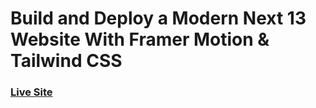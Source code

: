 # Build and Deploy a Modern Next 13 Website With Framer Motion & Tailwind CSS

### [Live Site](https://metaverse-sage-psi.vercel.app/)


